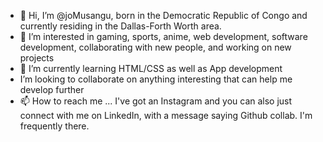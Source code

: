 - 👋 Hi, I’m @joMusangu, born in the Democratic Republic of Congo and currently residing in the Dallas-Forth Worth area.
- 👀 I’m interested in gaming, sports, anime, web development, software development, collaborating with new people, and working on new projects
- 🌱 I’m currently learning HTML/CSS as well as App development 
- I’m looking to collaborate on anything interesting that can help me develop further
- 📫 How to reach me ... I've got an Instagram and you can also just connect with me on LinkedIn, with a message saying Github collab. I'm frequently there.

<!---
joMusangu/joMusangu is a ✨ special ✨ repository because its `README.md` (this file) appears on your GitHub profile.
You can click the Preview link to take a look at your changes.
--->
